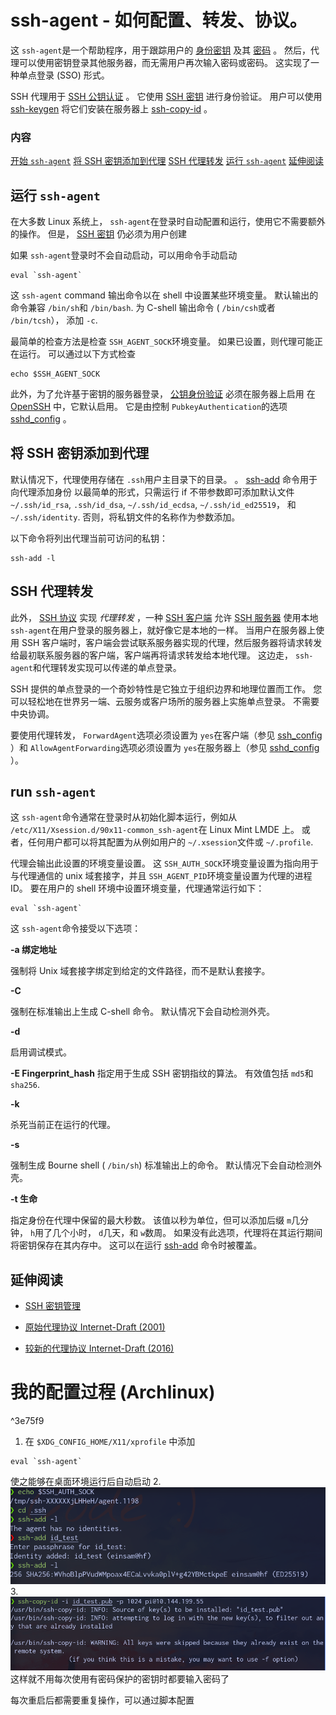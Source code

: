 # ssh-agent - 如何配置、转发、协议。

这 `ssh-agent`是一个帮助程序，用于跟踪用户的 [身份密钥](https://www.ssh.com/ssh/identity-key) 及其 [密码](https://www.ssh.com/ssh/passphrase) 。 然后，代理可以使用密钥登录其他服务器，而无需用户再次输入密码或密码。 这实现了一种单点登录 (SSO) 形式。

SSH 代理用于 [SSH 公钥认证](https://www.ssh.com/ssh/public-key-authentication) 。 它使用 [SSH 密钥](https://www.ssh.com/ssh/key) 进行身份验证。 用户可以使用 [ssh-keygen](https://www.ssh.com/ssh/keygen) 将它们安装在服务器上 [ssh-copy-id](https://www.ssh.com/ssh/copy-id) 。

### 内容

[开始 `ssh-agent`](https://www.ssh.com/academy/ssh/agent#starting-ssh-agent) [将 SSH 密钥添加到代理](https://www.ssh.com/academy/ssh/agent#adding-ssh-keys-to-the-agent) [SSH 代理转发](https://www.ssh.com/academy/ssh/agent#ssh-agent-forwarding) [运行 `ssh-agent`](https://www.ssh.com/academy/ssh/agent#running-ssh-agent) [延伸阅读](https://www.ssh.com/academy/ssh/agent#further-reading)

## 运行 `ssh-agent`

在大多数 Linux 系统上， `ssh-agent`在登录时自动配置和运行，使用它不需要额外的操作。 但是， [SSH 密钥](https://www.ssh.com/ssh/key) 仍必须为用户创建

如果 `ssh-agent`登录时不会自动启动，可以用命令手动启动

```shell
eval `ssh-agent`
```

这 `ssh-agent` command 输出命令以在 shell 中设置某些环境变量。 默认输出的命令兼容 `/bin/sh`和 `/bin/bash`. 为 C-shell 输出命令 ( `/bin/csh`或者 `/bin/tcsh`）， 添加 `-c`.

最简单的检查方法是检查 `SSH_AGENT_SOCK`环境变量。 如果已设置，则代理可能正在运行。 可以通过以下方式检查

```shell
echo $SSH_AGENT_SOCK
```

此外，为了允许基于密钥的服务器登录， [公钥身份验证](https://www.ssh.com/ssh/public-key-authentication) 必须在服务器上启用 在 [OpenSSH](https://www.ssh.com/ssh/openssh/) 中，它默认启用。 它是由控制 `PubkeyAuthentication`的选项 [sshd_config](https://www.ssh.com/ssh/sshd_config/) 。

## 将 SSH 密钥添加到代理

默认情况下，代理使用存储在 `.ssh`用户主目录下的目录。 。 [ssh-add](https://www.ssh.com/ssh/add) 命令用于向代理添加身份 以最简单的形式，只需运行 if 不带参数即可添加默认文件 `~/.ssh/id_rsa`, `.ssh/id_dsa`, `~/.ssh/id_ecdsa`, `~/.ssh/id_ed25519`， 和 `~/.ssh/identity`. 否则，将私钥文件的名称作为参数添加。

以下命令将列出代理当前可访问的私钥：

```shell
ssh-add -l
```

## SSH 代理转发

此外， [SSH 协议](https://www.ssh.com/ssh/protocol/) 实现 _代理转发_ ，一种 [SSH 客户端](https://www.ssh.com/ssh/client) 允许 [SSH 服务器](https://www.ssh.com/ssh/server) 使用本地 `ssh-agent`在用户登录的服务器上，就好像它是本地的一样。 当用户在服务器上使用 SSH 客户端时，客户端会尝试联系服务器实现的代理，然后服务器将请求转发给最初联系服务器的客户端，客户端再将请求转发给本地代理。 这边走， `ssh-agent`和代理转发实现可以传递的单点登录。

SSH 提供的单点登录的一个奇妙特性是它独立于组织边界和地理位置而工作。 您可以轻松地在世界另一端、云服务或客户场所的服务器上实施单点登录。 不需要中央协调。

要使用代理转发， `ForwardAgent`选项必须设置为 `yes`在客户端（参见 [ssh_config](https://www.ssh.com/ssh/config/) ）和 `AllowAgentForwarding`选项必须设置为 `yes`在服务器上（参见 [sshd_config](https://www.ssh.com/ssh/sshd_config/) ）。

## run `ssh-agent`

这 `ssh-agent`命令通常在登录时从初始化脚本运行，例如从 `/etc/X11/Xsession.d/90x11-common_ssh-agent`在 Linux Mint LMDE 上。 或者，任何用户都可以将其配置为从例如用户的 `~/.xsession`文件或 `~/.profile`.

代理会输出此设置的环境变量设置。 这 `SSH_AUTH_SOCK`环境变量设置为指向用于与代理通信的 unix 域套接字，并且 `SSH_AGENT_PID`环境变量设置为代理的进程 ID。 要在用户的 shell 环境中设置环境变量，代理通常运行如下：

```shell
eval `ssh-agent`
```

这 `ssh-agent`命令接受以下选项：

**-a 绑定地址**

强制将 Unix 域套接字绑定到给定的文件路径，而不是默认套接字。

**-C**

强制在标准输出上生成 C-shell 命令。 默认情况下会自动检测外壳。

**-d**

启用调试模式。

**-E Fingerprint_hash** 指定用于生成 SSH 密钥指纹的算法。 有效值包括 `md5`和 `sha256`.

**-k**

杀死当前正在运行的代理。

**-s**

强制生成 Bourne shell ( `/bin/sh`) 标准输出上的命令。 默认情况下会自动检测外壳。

**-t 生命**

指定身份在代理中保留的最大秒数。 该值以秒为单位，但可以添加后缀 `m`几分钟， `h`用了几个小时， `d`几天，和 `w`数周。 如果没有此选项，代理将在其运行期间将密钥保存在其内存中。 这可以在运行 [ssh-add](https://www.ssh.com/ssh/add) 命令时被覆盖。

## 延伸阅读

-   [SSH 密钥管理](https://www.ssh.com/iam/ssh-key-management)
    
-   [原始代理协议 Internet-Draft (2001)](https://tools.ietf.org/html/draft-ietf-secsh-agent-00)
    
-   [较新的代理协议 Internet-Draft (2016)](https://tools.ietf.org/html/draft-miller-ssh-agent-00)

# 我的配置过程 (Archlinux)

^3e75f9

1. 在 `$XDG_CONFIG_HOME/X11/xprofile` 中添加 
```shell
eval `ssh-agent`
```
使之能够在桌面环境运行后自动启动
2. 
![](./attachments/Pasted%20image%2020220406190338.png)
3. 
![](./attachments/Pasted%20image%2020220406190400.png)
这样就不用每次使用有密码保护的密钥时都要输入密码了

每次重启后都需要重复操作，可以通过脚本配置
